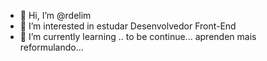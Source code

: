 - 👋 Hi, I’m @rdelim
- 👀 I’m interested in estudar   Desenvolvedor Front-End
- 🌱 I’m currently learning .. 
 to be continue... aprenden mais
 reformulando...
